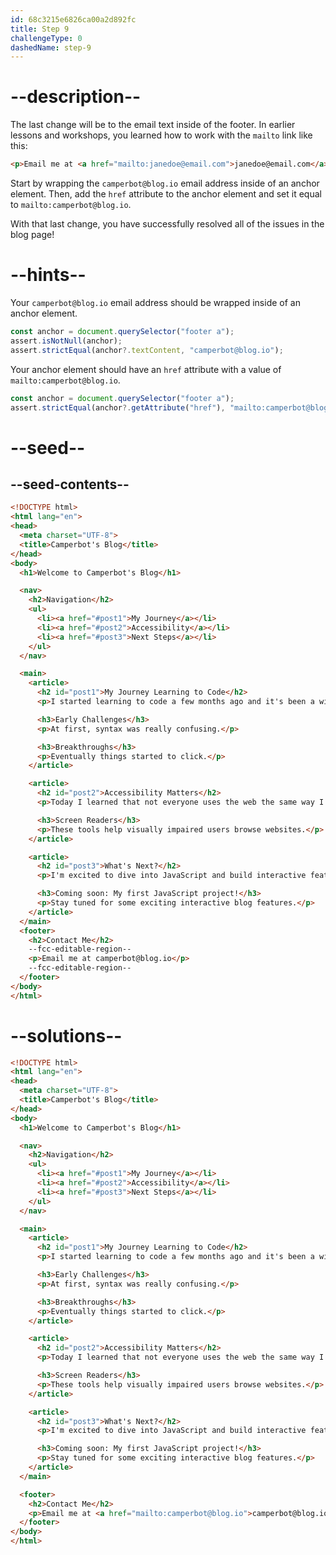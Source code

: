 ```yaml
---
id: 68c3215e6826ca00a2d892fc
title: Step 9
challengeType: 0
dashedName: step-9
---
```


# --description--

The last change will be to the email text inside of the footer. In earlier lessons and workshops, you learned how to work with the `mailto` link like this:

```html
<p>Email me at <a href="mailto:janedoe@email.com">janedoe@email.com</a></p>
```

Start by wrapping the `camperbot@blog.io` email address inside of an anchor element. Then, add the `href` attribute to the anchor element and set it equal to `mailto:camperbot@blog.io`.

With that last change, you have successfully resolved all of the issues in the blog page!

# --hints--

Your `camperbot@blog.io` email address should be wrapped inside of an anchor element.

```js
const anchor = document.querySelector("footer a");
assert.isNotNull(anchor);
assert.strictEqual(anchor?.textContent, "camperbot@blog.io");
```

Your anchor element should have an `href` attribute with a value of `mailto:camperbot@blog.io`.

```js
const anchor = document.querySelector("footer a");
assert.strictEqual(anchor?.getAttribute("href"), "mailto:camperbot@blog.io");
```

# --seed--

## --seed-contents--

```html
<!DOCTYPE html>
<html lang="en">
<head>
  <meta charset="UTF-8">
  <title>Camperbot's Blog</title>
</head>
<body>
  <h1>Welcome to Camperbot's Blog</h1>

  <nav>
    <h2>Navigation</h2>
    <ul>
      <li><a href="#post1">My Journey</a></li>
      <li><a href="#post2">Accessibility</a></li>
      <li><a href="#post3">Next Steps</a></li>
    </ul>
  </nav>

  <main>
    <article>
      <h2 id="post1">My Journey Learning to Code</h2>
      <p>I started learning to code a few months ago and it's been a wild ride!</p>

      <h3>Early Challenges</h3>
      <p>At first, syntax was really confusing.</p>

      <h3>Breakthroughs</h3>
      <p>Eventually things started to click.</p>
    </article>

    <article>
      <h2 id="post2">Accessibility Matters</h2>
      <p>Today I learned that not everyone uses the web the same way I do.</p>

      <h3>Screen Readers</h3>
      <p>These tools help visually impaired users browse websites.</p>
    </article>

    <article>
      <h2 id="post3">What's Next?</h2>
      <p>I'm excited to dive into JavaScript and build interactive features!</p>

      <h3>Coming soon: My first JavaScript project!</h3>
      <p>Stay tuned for some exciting interactive blog features.</p>
    </article>
  </main>
  <footer>
    <h2>Contact Me</h2>
    --fcc-editable-region--
    <p>Email me at camperbot@blog.io</p>
    --fcc-editable-region--
  </footer>
</body>
</html>
```

# --solutions--

```html
<!DOCTYPE html>
<html lang="en">
<head>
  <meta charset="UTF-8">
  <title>Camperbot's Blog</title>
</head>
<body>
  <h1>Welcome to Camperbot's Blog</h1>

  <nav>
    <h2>Navigation</h2>
    <ul>
      <li><a href="#post1">My Journey</a></li>
      <li><a href="#post2">Accessibility</a></li>
      <li><a href="#post3">Next Steps</a></li>
    </ul>
  </nav>

  <main>
    <article>
      <h2 id="post1">My Journey Learning to Code</h2>
      <p>I started learning to code a few months ago and it's been a wild ride!</p>

      <h3>Early Challenges</h3>
      <p>At first, syntax was really confusing.</p>

      <h3>Breakthroughs</h3>
      <p>Eventually things started to click.</p>
    </article>

    <article>
      <h2 id="post2">Accessibility Matters</h2>
      <p>Today I learned that not everyone uses the web the same way I do.</p>

      <h3>Screen Readers</h3>
      <p>These tools help visually impaired users browse websites.</p>
    </article>

    <article>
      <h2 id="post3">What's Next?</h2>
      <p>I'm excited to dive into JavaScript and build interactive features!</p>

      <h3>Coming soon: My first JavaScript project!</h3>
      <p>Stay tuned for some exciting interactive blog features.</p>
    </article>
  </main>

  <footer>
    <h2>Contact Me</h2>
    <p>Email me at <a href="mailto:camperbot@blog.io">camperbot@blog.io</a></p>
  </footer>
</body>
</html>
```
